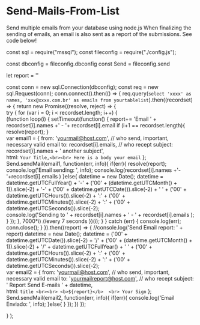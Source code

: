 # Send-Mails-From-List
Send multiple emails from your database using node.js
When finalizing the sending of emails, an email is also sent as a report of the submissions. See code below!

const sql = require("mssql");
const fileconfig = require("./config.js");

const dbconfig = fileconfig.dbconfig 
const Send = fileconfig.send

    
let report = ''
 
const conn = new sql.Connection(dbconfig);
const req = new sql.Request(conn);
    conn.connect().then(() => {
    req.query(`select 'xxxx' as names, 'xxx@xxxx.com.br' as emails from yourtablelist`).then((recordset) => {
      return new Promise((resolve, reject) => {   
        try {
            for (var i = 0; i < recordset.length; i++) {                        
            (function loop(i) {
               setTimeout(function() {
                               report+= 'Email ' + recordset[i].names   +' - '+ recordset[i].email 
                                if (i+1 == recordset.length){
                                    resolve(report);
                                }                               
                                var email1 = {
                                    from: 'yourmail@host.com', // who send, important, necessary valid email
                                    to: recordset[i].emails, // who recept
                                    subject: recordset[i].names + ' another subject',  
                                    html: `
                                    Your Title,<br><br>
                                    Here is a body your email `
                                    };
                                  Send.sendMail(email1, function(err, info){
                                  if(err){
                                  resolve(report);
                                  console.log('Email sending: ', info);
                                  console.log(recordset[i].names +'-'+recordset[i].emails )
                                  }else{
                                  datetime = new Date();
                                  datetime = datetime.getUTCFullYear() + '-' + ('00' + (datetime.getUTCMonth() + 1)).slice(-2) + '-' + ('00' + datetime.getUTCDate()).slice(-2) + ' ' + ('00' + datetime.getUTCHours()).slice(-2) + ':' + ('00' + datetime.getUTCMinutes()).slice(-2) + ':' + ('00' + datetime.getUTCSeconds()).slice(-2);   
                                  console.log('Sending to ' + recordset[i].names  + ' - ' + recordset[i].emails );
                                  }
                              });
                 }, 7000*i) //every 7 seconds
            })(i);
        }
     }
        catch (err) {
        console.log(err);
        conn.close();
        } 
    }).then((report) => { 
    //console.log('Send Email report: ' + report)
    datetime = new Date();
    datetime =  ('00' + datetime.getUTCDate()).slice(-2) + '/' + ('00' + (datetime.getUTCMonth() + 1)).slice(-2) + '/' +  datetime.getUTCFullYear() + ' ' + ('00' + datetime.getUTCHours()).slice(-2) + ':' + ('00' + datetime.getUTCMinutes()).slice(-2) + ':' + ('00' + datetime.getUTCSeconds()).slice(-2);   
    var email2 = {
        from: 'yourmail@host.com', //  who send, important, necessary valid email
        to: 'yourmailreport@host.com', //  who recept
        subject: ' Report Send E-mails ' + datetime,  
        html: `
        title <br><br>
        <b>${report}</b> 
        <br> Your Sign `
        };
            Send.sendMail(email2, function(err, info){
            if(err){
            console.log('Email Enviado: ', info);
            }else{
            }
        });
   }) 
 });
 
}
);
